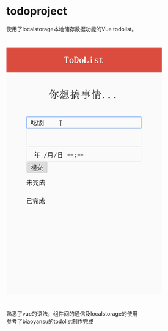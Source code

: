 # todoproject
使用了localstorage本地储存数据功能的Vue todolist。<br>

#
![image](https://github.com/eret9616/todoproject/blob/master/show.gif)

#
熟悉了vue的语法，组件间的通信及localstorage的使用<br>
参考了biaoyansu的todolist制作完成

